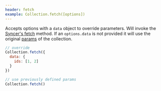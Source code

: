 ```yaml
---
header: fetch
example: Collection.fetch([options])
---
```


Accepts options with a `data` object to override parameters. Will invoke the [Syncer's fetch](/syncer#fetch) method.  If an `options.data` is not provided it will use the original [params](#params) of the collection.

```js
// override
Collection.fetch({
  data: {
    ids: [1, 2]
  }
})

// use previously defined params
Collection.fetch()
```
